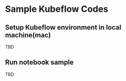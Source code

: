 # Sample Kubeflow Codes

## Setup Kubeflow environment in local machine(mac)

TBD

## Run notebook sample

TBD
